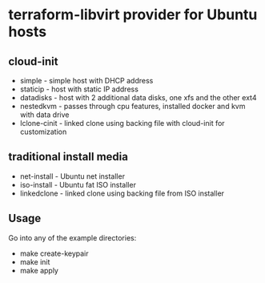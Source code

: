 # terraform-libvirt provider for Ubuntu hosts

## cloud-init
* simple - simple host with DHCP address
* staticip - host with static IP address
* datadisks - host with 2 additional data disks, one xfs and the other ext4 
* nestedkvm - passes through cpu features, installed docker and kvm with data drive
* lclone-cinit - linked clone using backing file with cloud-init for customization

## traditional install media
* net-install - Ubuntu net installer
* iso-install - Ubuntu fat ISO installer
* linkedclone - linked clone using backing file from ISO installer

## Usage

Go into any of the example directories:

* make create-keypair
* make init
* make apply
 

